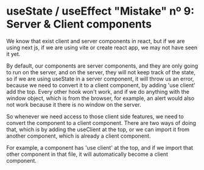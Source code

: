 # useState / useEffect "Mistake" nº 9: Server & Client components

We know that exist client and server components in react, but if we are using next js, if we are using vite or create
react app, we may not have seen it yet.

By default, our components are server components, and they are only going to run on the server, and on the server, they
will not keep track of the state, so if we are using useState in a server component, it will throw us an error, because
we need to convert it to a client component, by adding 'use client' add the top. Every other hook won't work, and if we
do anything with the window object, which is from the browser, for example, an alert would also not work because it there
is no window on the server.

So whenever we need access to those client side features, we need to convert the component to a client component. There are
two ways of doing that, which is by adding the useClient at the top, or we can import it from another component, which is
already a client component.

For example, a component has 'use client' at the top, and if we import that other component in that file, it will automatically
become a client component.

